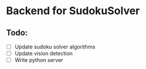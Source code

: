 # Backend for SudokuSolver

## Todo:

- [ ] Update sudoku solver algorithms 
- [ ] Update vision detection
- [ ] Write python server
